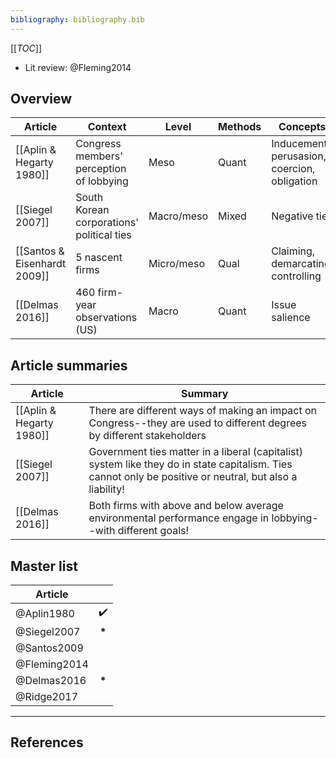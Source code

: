 ```yaml
---
bibliography: bibliography.bib
---
```


[[_TOC_]]

* Lit review: @Fleming2014

## Overview

Article                     | Context                                   | Level     | Methods   | Concepts
----                        | --------                                  | ---       | ---       | -------
[[Aplin & Hegarty 1980]]    | Congress members' perception of lobbying  | Meso      | Quant     | Inducement, perusasion, coercion, obligation
[[Siegel 2007]]             | South Korean corporations' political ties | Macro/meso| Mixed     | Negative ties
[[Santos & Eisenhardt 2009]]| 5 nascent firms                           | Micro/meso| Qual      | Claiming, demarcating, controlling
[[Delmas 2016]]             | 460 firm-year observations (US)           | Macro     | Quant     | Issue salience

## Article summaries

Article                     | Summary
---                         | ------------
[[Aplin & Hegarty 1980]]    | There are different ways of making an impact on Congress--they are used to different degrees by different stakeholders
[[Siegel 2007]]             | Government ties matter in a liberal (capitalist) system like they do in state capitalism. Ties cannot only be positive or neutral, but also a liability!
[[Delmas 2016]]             | Both firms with above and below average environmental performance engage in lobbying--with different goals!


## Master list

Article         | </br>
---             | :-:
@Aplin1980      | :heavy_check_mark: 
@Siegel2007     | __\*__
@Santos2009     |
@Fleming2014    |
@Delmas2016     | __\*__
@Ridge2017      |

---

## References